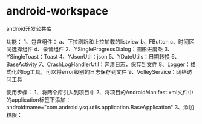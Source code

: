 # android-workspace
android开发公共库

功能：
1、包含组件：	a、下拉刷新和上拉加载的listview
			b、FButton
			c、时间区间选择组件
			d、录音组件
2、YSingleProgressDialog：圆形进度条
3、YSingleToast：Toast
4、YJsonUtil：json
5、YDateUtils：日期转换
6、BaseActivity
7、CrashLogHandlerUtil：奔溃日志，保存到文件
8、Logger：格式化的log工具，可以将error级别的日志保存到文件
9、VolleyService：网络访问工具

使用步骤：
1、将两个库引入到项目中
2、将项目的AndroidManifest.xml文件中的application标签下添加：android:name="com.android.ysq.utils.application.BaseApplication"
3、添加权限：	<uses-permission android:name="android.permission.INTERNET" />
			<uses-permission android:name="android.permission.WRITE_EXTERNAL_STORAGE" />
